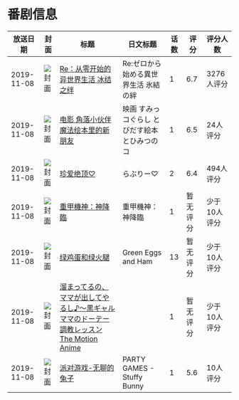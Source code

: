 # 番剧信息

|放送日期|封面|标题|日文标题|话数|评分|评分人数|
|---|---|---|---|---|---|---|
|2019-11-08|![封面](https://lain.bgm.tv/pic/cover/c/29/f6/261805_0XD0Z.jpg)|[Re：从零开始的异世界生活 冰结之绊](https://bangumi.tv/subject/261805)|Re:ゼロから始める異世界生活 氷結の絆|1|6.7|3276人评分|
|2019-11-08|![封面](https://lain.bgm.tv/pic/cover/c/d4/b7/274243_136M3.jpg)|[电影 角落小伙伴 魔法绘本里的新朋友](https://bangumi.tv/subject/274243)|映画 すみっコぐらし とびだす絵本とひみつのコ|1|6.5|24人评分|
|2019-11-08|![封面](https://bangumi.tv/img/no_icon_subject.png)|[珍爱绝顶♡](https://bangumi.tv/subject/288025)|らぶりー♡|2|6.4|494人评分|
|2019-11-08|![封面](https://lain.bgm.tv/pic/cover/c/27/a7/294299_et3qE.jpg)|[重甲機神：神降臨](https://bangumi.tv/subject/294299)|重甲機神：神降臨|1|暂无评分|少于10人评分|
|2019-11-08|![封面](https://lain.bgm.tv/pic/cover/c/a5/bf/299935_5O7Du.jpg)|[绿鸡蛋和绿火腿](https://bangumi.tv/subject/299935)|Green Eggs and Ham|13|暂无评分|少于10人评分|
|2019-11-08|![封面](https://bangumi.tv/img/no_icon_subject.png)|[溜まってるの、ママが出してやるし♪～黒ギャルママのドーテー調教レッスン The Motion Anime](https://bangumi.tv/subject/304178)||1|暂无评分|少于10人评分|
|2019-11-08|![封面](https://bangumi.tv/img/no_icon_subject.png)|[派对游戏-无聊的兔子](https://bangumi.tv/subject/409081)|PARTY GAMES - Stuffy Bunny|1|5.6|10人评分|
